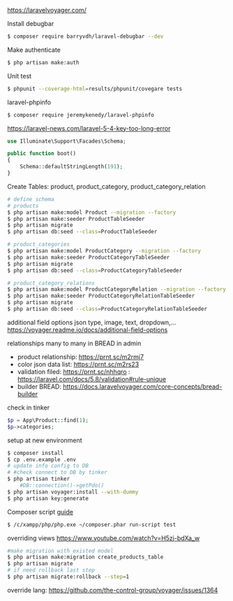 https://laravelvoyager.com/

Install debugbar
```bash
$ composer require barryvdh/laravel-debugbar --dev

```
Make authenticate
```bash
$ php artisan make:auth
```

Unit test
```bash
$ phpunit --coverage-html=results/phpunit/covegare tests
```

laravel-phpinfo
```bash
$ composer require jeremykenedy/laravel-phpinfo
```

https://laravel-news.com/laravel-5-4-key-too-long-error
```php
use Illuminate\Support\Facades\Schema;

public function boot()
{
    Schema::defaultStringLength(191);
}
```


Create Tables: product, product_category, product_category_relation
```bash
# define schema
# products
$ php artisan make:model Product --migration --factory
$ php artisan make:seeder ProductTableSeeder
$ php artisan migrate
$ php artisan db:seed --class=ProductTableSeeder

# product_categories
$ php artisan make:model ProductCategory --migration --factory
$ php artisan make:seeder ProductCategoryTableSeeder
$ php artisan migrate
$ php artisan db:seed --class=ProductCategoryTableSeeder

# product_category_relations
$ php artisan make:model ProductCategoryRelation --migration --factory
$ php artisan make:seeder ProductCategoryRelationTableSeeder
$ php artisan migrate
$ php artisan db:seed --class=ProductCategoryRelationTableSeeder

```
additional field options
json type, image, text, dropdown,...
https://voyager.readme.io/docs/additional-field-options

relationships many to many in BREAD in admin
 - product relationship: https://prnt.sc/m2rmj7
 - color json data list: https://prnt.sc/m2rs23
 - validation filed: https://prnt.sc/nhhqro 
                   : https://laravel.com/docs/5.8/validation#rule-unique
 - builder BREAD: https://docs.laravelvoyager.com/core-concepts/bread-builder
 
check in tinker
```php
$p = App\Product::find(1);
$p->categories;
```

setup at new environment
```bash
$ composer install
$ cp .env.example .env
# update info config to DB
# #check connect to DB by tinker
$ php artisan tinker
    #DB::connection()->getPdo()
$ php artisan voyager:install --with-dummy
$ php artisan key:generate
```
Composer script
[guide](https://getcomposer.org/doc/articles/scripts.md)
```bash
$ /c/xampp/php/php.exe ~/composer.phar run-script test
```
overriding views
https://www.youtube.com/watch?v=H5zj-bdXa_w

```bash
#make migration with existed model
$ php artisan make:migration create_products_table
$ php artisan migrate
# if need rollback last step
$ php artisan migrate:rollback --step=1
```

override lang:
https://github.com/the-control-group/voyager/issues/1364
